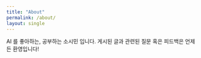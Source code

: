 ```yaml
---
title: "About"
permalink: /about/
layout: single
---
```


AI 를 좋아하는, 공부하는 소시민 입니다.
게시된 글과 관련된 질문 혹은 피드백은 언제든 환영입니다!
